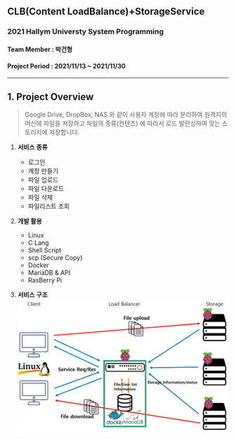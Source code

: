 ## CLB(Content LoadBalance)+StorageService
### 2021 Hallym Universty System Programming

#### Team Member : 박건형
#### Project Period : 2021/11/13 ~ 2021/11/30
----

## 1. Project Overview
>Google Drive, DropBox, NAS 와 같이 사용자 계정에 따라 분리하여 원격지의 머신에 파일을 저장하고 파일의 종류(컨텐츠) 에 따라서 로드 발란싱하여 맞는 스토리지에 저장합니다.

1. **서비스 종류**
    - 로그인
    - 계정 만들기
    - 파일 업로드
    - 파일 다운로드
    - 파일 삭제
    - 파일리스트 조회

2. **개발 활용**
    - Linux
    - C Lang
    - Shell Script
    - scp (Secure Copy)
    - Docker
    - MariaDB & API
    - RasBerry Pi

3. **서비스 구조**
![Image](./Service_structure.JPG)

